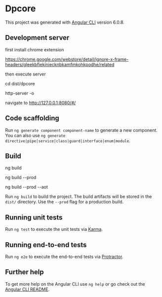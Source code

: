 # Dpcore

This project was generated with [Angular CLI](https://github.com/angular/angular-cli) version 6.0.8.

## Development server

first install chrome extension

https://chrome.google.com/webstore/detail/ignore-x-frame-headers/gleekbfjekiniecknbkamfmkohkpodhe/related

then execute server


cd dist/dpcore

http-server -o

navigate to http://127.0.0.1:8080/#/

## Code scaffolding

Run `ng generate component component-name` to generate a new component. You can also use `ng generate directive|pipe|service|class|guard|interface|enum|module`.

## Build

ng build

ng build --prod

ng build --prod --aot

Run `ng build` to build the project. The build artifacts will be stored in the `dist/` directory. Use the `--prod` flag for a production build.

## Running unit tests

Run `ng test` to execute the unit tests via [Karma](https://karma-runner.github.io).

## Running end-to-end tests

Run `ng e2e` to execute the end-to-end tests via [Protractor](http://www.protractortest.org/).

## Further help

To get more help on the Angular CLI use `ng help` or go check out the [Angular CLI README](https://github.com/angular/angular-cli/blob/master/README.md).
